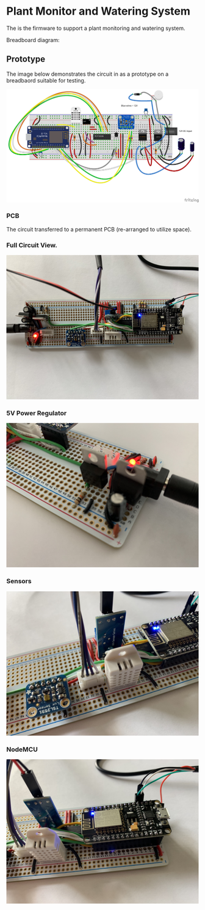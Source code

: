 # Plant Monitor and Watering System
The is the firmware to support a plant monitoring and watering system.

Breadboard diagram:

## Prototype
The image below demonstrates the circuit in as a prototype on a breadbaord suitable for testing.

![](https://github.com/porrey/plantmonitor/raw/master/Fritzing/Plant%20Monitor_bb.png)

### PCB
The circuit transferred to a permanent PCB (re-arranged to utilize space).

### Full Circuit View.
![](https://github.com/porrey/plantmonitor/raw/master/Images/pm-01.jpg)

### 5V Power Regulator
![](https://github.com/porrey/plantmonitor/raw/master/Images/pm-02.jpg)

### Sensors
![](https://github.com/porrey/plantmonitor/raw/master/Images/pm-03.jpg)

### NodeMCU
![](https://github.com/porrey/plantmonitor/raw/master/Images/pm-04.jpg)
